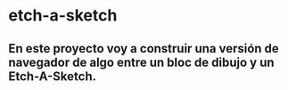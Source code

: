# etch-a-sketch

## En este proyecto voy a construir una versión de navegador de algo entre un bloc de dibujo y un Etch-A-Sketch.